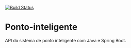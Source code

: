 [![Build Status](https://travis-ci.org/eduardore1s/ponto-inteligente-api.svg?branch=master)](https://travis-ci.org/eduardore1s/ponto-inteligente-api)

# Ponto-inteligente
API do sistema de ponto inteligente com Java e Spring Boot.
